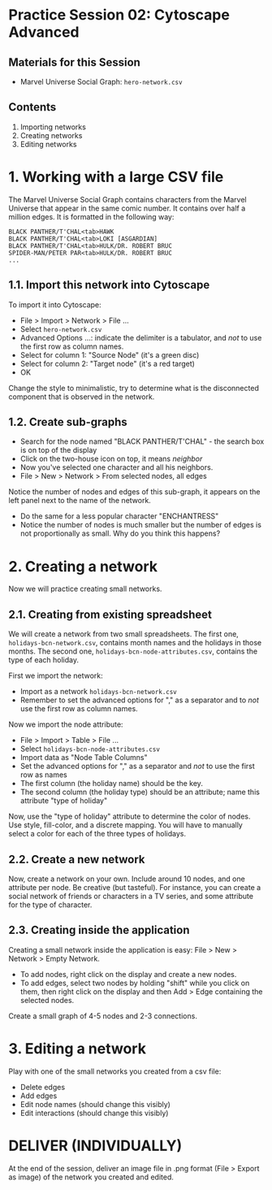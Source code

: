 # Practice Session 02: Cytoscape Advanced

## Materials for this Session

* Marvel Universe Social Graph: `hero-network.csv`

## Contents

1. Importing networks
1. Creating networks
1. Editing networks

# 1. Working with a large CSV file

The Marvel Universe Social Graph contains characters from the Marvel Universe that appear in the same comic number. It contains over half a million edges. It is formatted in the following way:

    BLACK PANTHER/T'CHAL<tab>HAWK
    BLACK PANTHER/T'CHAL<tab>LOKI [ASGARDIAN]
    BLACK PANTHER/T'CHAL<tab>HULK/DR. ROBERT BRUC
    SPIDER-MAN/PETER PAR<tab>HULK/DR. ROBERT BRUC
    ...

## 1.1. Import this network into Cytoscape

To import it into Cytoscape:

* File > Import > Network > File ...
* Select `hero-network.csv`
* Advanced Options ...: indicate the delimiter is a tabulator, and *not* to use the first row as column names.
* Select for column 1: "Source Node" (it's a green disc)
* Select for column 2: "Target node" (it's a red target)
* OK

Change the style to minimalistic, try to determine what is the disconnected component that is observed in the network.

## 1.2. Create sub-graphs

* Search for the node named "BLACK PANTHER/T'CHAL" - the search box is on top of the display
* Click on the two-house icon on top, it means *neighbor*
* Now you've selected one character and all his neighbors.
* File > New > Network > From selected nodes, all edges

Notice the number of nodes and edges of this sub-graph, it appears on the left panel next to the name of the network.

* Do the same for a less popular character "ENCHANTRESS"
* Notice the number of nodes is much smaller but the number of edges is not proportionally as small. Why do you think this happens?

# 2. Creating a network

Now we will practice creating small networks.

## 2.1. Creating from existing spreadsheet

We will create a network from two small spreadsheets. The first one, `holidays-bcn-network.csv`, contains month names and the holidays in those months. The second one, `holidays-bcn-node-attributes.csv`, contains the type of each holiday.

First we import the network:

* Import as a network `holidays-bcn-network.csv`
* Remember to set the advanced options for "," as a separator and to *not* use the first row as column names.

Now we import the node attribute:

* File > Import > Table > File ...
* Select `holidays-bcn-node-attributes.csv`
* Import data as "Node Table Columns"
* Set the advanced options for "," as a separator and *not* to use the first row as names
* The first column (the holiday name) should be the key.
* The second column (the holiday type) should be an attribute; name this attribute "type of holiday"

Now, use the "type of holiday" attribute to determine the color of nodes. Use style, fill-color, and a discrete mapping. You will have to manually select a color for each of the three types of holidays.

## 2.2. Create a new network

Now, create a network on your own. Include around 10 nodes, and one attribute per node. Be creative (but tasteful). For instance, you can create a social network of friends or characters in a TV series, and some attribute for the type of character.

## 2.3. Creating inside the application

Creating a small network inside the application is easy: File > New > Network > Empty Network.

* To add nodes, right click on the display and create a new nodes.
* To add edges, select two nodes by holding "shift" while you click on them, then right click on the display and then Add > Edge containing the selected nodes.

Create a small graph of 4-5 nodes and 2-3 connections.

# 3. Editing a network

Play with one of the small networks you created from a csv file:

* Delete edges
* Add edges
* Edit node names (should change this visibly)
* Edit interactions (should change this visibly)

# DELIVER (INDIVIDUALLY)

At the end of the session, deliver an image file in .png format (File > Export as image) of the network you created and edited.
